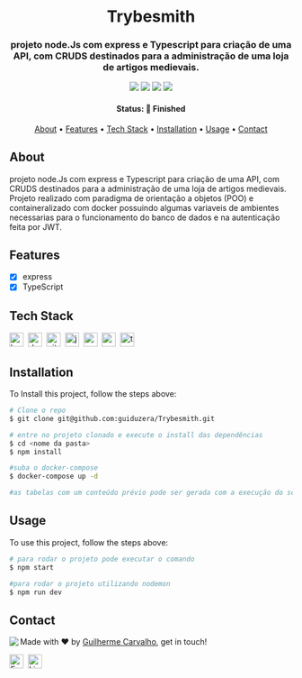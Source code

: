 <h1 align="center">
	Trybesmith
</h1>

<h3 align="center">
	projeto node.Js com express e Typescript para criação de uma API, com CRUDS destinados para a administração de uma loja de artigos medievais. 
</h3>

<p align="center">
	<img src="https://img.shields.io/github/license/guiduzera/Trybesmith?color=green"/>
	<img src="https://img.shields.io/github/last-commit/guiduzera/Trybesmith?color=green"/>
	<img src="https://img.shields.io/github/languages/count/guiduzera/Trybesmith?color=green"/>
	<img src="https://img.shields.io/github/contributors/guiduzera/Trybesmith?color=green"/>
</p>

<h4 align="center">
	Status: 🚀 Finished
</h4>

<p align="center">
	<a href="#about">About</a> •
	<a href="#features">Features</a> •
	<a href="#tech-stack">Tech Stack</a> •
	<a href="#installation">Installation</a> •
	<a href="#usage">Usage</a> • 
	<a href="#contact">Contact</a> 
</p>

## About
projeto node.Js com express e Typescript para criação de uma API, com CRUDS destinados para a administração de uma loja de artigos medievais. Projeto realizado com paradigma de orientação a objetos (POO) e containeralizado com docker possuindo algumas variaveis de ambientes necessarias para o funcionamento do banco de dados e na autenticação feita por JWT.

## Features
* [x] express
* [x] TypeScript

## Tech Stack
<img src="https://img.shields.io/badge/Bash-05122A?style=flat&logo=gnu-bash" alt="bash Badge" height="25">&nbsp;
<img src="https://img.shields.io/badge/Docker-05122A?style=flat&logo=docker" alt="docker Badge" height="25">&nbsp;
<img src="https://img.shields.io/badge/Git-05122A?style=flat&logo=git" alt="git Badge" height="25">&nbsp;
<img src="https://img.shields.io/badge/Javascript-05122A?style=flat&logo=javascript" alt="javascript Badge" height="25">&nbsp;
<img src="https://img.shields.io/badge/Mysql-05122A?style=flat&logo=mysql" alt="mysql Badge" height="25">&nbsp;
<img src="https://img.shields.io/badge/Nodejs-05122A?style=flat&logo=node.js" alt="nodejs Badge" height="25">&nbsp;
<img src="https://img.shields.io/badge/Typescript-05122A?style=flat&logo=typescript" alt="typescript Badge" height="25">&nbsp;

## Installation
To Install this project, follow the steps above:
```bash
# Clone o repo
$ git clone git@github.com:guiduzera/Trybesmith.git

# entre no projeto clonado e execute o install das dependências
$ cd <nome da pasta>
$ npm install

#suba o docker-compose
$ docker-compose up -d

#as tabelas com um conteúdo prévio pode ser gerada com a execução do script presente no arquivo Trybesmith.sql.
```

## Usage
To use this project, follow the steps above:
```bash
# para rodar o projeto pode executar o comando
$ npm start

#para rodar o projeto utilizando nodemon
$ npm run dev
```

## Contact
<img align="left" src="https://avatars.githubusercontent.com/guiduzera?size=100">

Made with ❤️ by [Guilherme Carvalho](https://github.com/guiduzera), get in touch!

<a href="mailto:guigui.carvalho15@gmail.com" target="_blank"><img src="https://img.shields.io/badge/Email-D14836?style=flat&logo=gmail&logoColor=white" alt="Email Badge" height="25"></a>&nbsp;
<a href="https://www.linkedin.com/in/https://www.linkedin.com/in/guilhermeedu/" target="_blank"><img src="https://img.shields.io/badge/Linkedin-0077B5?style=flat&logo=linkedin&logoColor=white" alt="LinkedIn Badge" height="25"></a>&nbsp;

<br clear="left"/>
